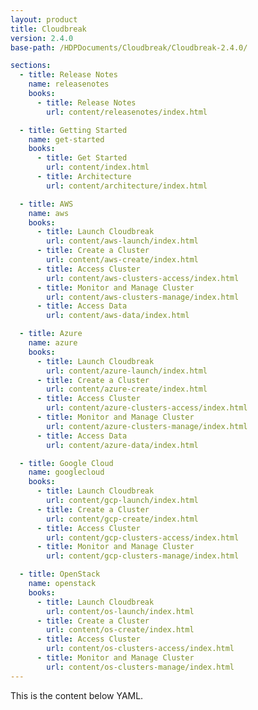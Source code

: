 ```yaml
---
layout: product
title: Cloudbreak
version: 2.4.0
base-path: /HDPDocuments/Cloudbreak/Cloudbreak-2.4.0/

sections:
  - title: Release Notes
    name: releasenotes
    books:
      - title: Release Notes
        url: content/releasenotes/index.html

  - title: Getting Started
    name: get-started
    books:
      - title: Get Started
        url: content/index.html 
      - title: Architecture
        url: content/architecture/index.html

  - title: AWS
    name: aws
    books:
      - title: Launch Cloudbreak
        url: content/aws-launch/index.html 
      - title: Create a Cluster
        url: content/aws-create/index.html 
      - title: Access Cluster
        url: content/aws-clusters-access/index.html
      - title: Monitor and Manage Cluster
        url: content/aws-clusters-manage/index.html
      - title: Access Data
        url: content/aws-data/index.html

  - title: Azure
    name: azure
    books:
      - title: Launch Cloudbreak
        url: content/azure-launch/index.html 
      - title: Create a Cluster
        url: content/azure-create/index.html 
      - title: Access Cluster
        url: content/azure-clusters-access/index.html
      - title: Monitor and Manage Cluster
        url: content/azure-clusters-manage/index.html
      - title: Access Data
        url: content/azure-data/index.html

  - title: Google Cloud
    name: googlecloud
    books:
      - title: Launch Cloudbreak
        url: content/gcp-launch/index.html 
      - title: Create a Cluster
        url: content/gcp-create/index.html 
      - title: Access Cluster
        url: content/gcp-clusters-access/index.html
      - title: Monitor and Manage Cluster
        url: content/gcp-clusters-manage/index.html

  - title: OpenStack
    name: openstack
    books:
      - title: Launch Cloudbreak
        url: content/os-launch/index.html 
      - title: Create a Cluster
        url: content/os-create/index.html 
      - title: Access Cluster
        url: content/os-clusters-access/index.html
      - title: Monitor and Manage Cluster
        url: content/os-clusters-manage/index.html
---
```


This is the content below YAML.
